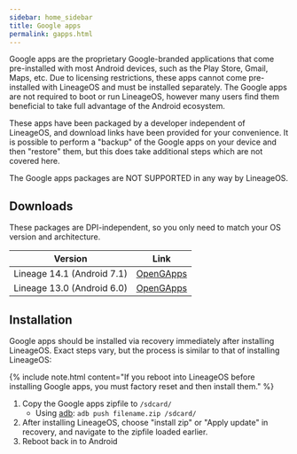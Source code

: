 ```yaml
---
sidebar: home_sidebar
title: Google apps
permalink: gapps.html
---
```

Google apps are the proprietary Google-branded applications that come pre-installed with most Android devices, such as the Play Store, Gmail, Maps, etc.
Due to licensing restrictions, these apps cannot come pre-installed with LineageOS and must be installed separately. The Google apps are not required to
boot or run LineageOS, however many users find them beneficial to take full advantage of the Android ecosystem.

These apps have been packaged by a developer independent of LineageOS, and download links have been provided for your convenience. It is possible to perform
a "backup" of the Google apps on your device and then "restore" them, but this does take additional steps which are not covered here.

The Google apps packages are NOT SUPPORTED in any way by LineageOS.

## Downloads

These packages are DPI-independent, so you only need to match your OS version and architecture.

|Version                   |Link                                                   |
|--------------------------|-------------------------------------------------------|
|Lineage 14.1 (Android 7.1)|[OpenGApps](http://opengapps.org/?api=7.1&variant=nano)|
|Lineage 13.0 (Android 6.0)|[OpenGApps](http://opengapps.org/?api=6.0&variant=nano)|

## Installation

Google apps should be installed via recovery immediately after installing LineageOS. Exact steps vary, but the process is similar to that of installing LineageOS:

{% include note.html content="If you reboot into LineageOS before installing Google apps, you must factory reset and then install them." %}

1. Copy the Google apps zipfile to `/sdcard/`
    * Using [adb](adb_fastboot_guide.html): `adb push filename.zip /sdcard/`
2. After installing LineageOS, choose "install zip" or "Apply update" in recovery, and navigate to the zipfile loaded earlier.
3. Reboot back in to Android
